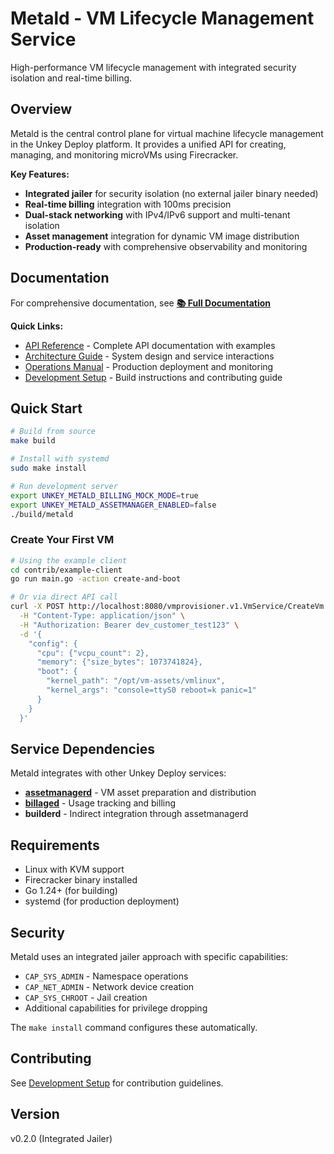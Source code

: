 # Metald - VM Lifecycle Management Service

High-performance VM lifecycle management with integrated security isolation and real-time billing.

## Overview

Metald is the central control plane for virtual machine lifecycle management in the Unkey Deploy platform. It provides a unified API for creating, managing, and monitoring microVMs using Firecracker.

**Key Features:**
- **Integrated jailer** for security isolation (no external jailer binary needed)
- **Real-time billing** integration with 100ms precision  
- **Dual-stack networking** with IPv4/IPv6 support and multi-tenant isolation
- **Asset management** integration for dynamic VM image distribution
- **Production-ready** with comprehensive observability and monitoring

## Documentation

For comprehensive documentation, see [**📚 Full Documentation**](./docs/README.md)

**Quick Links:**
- [API Reference](./docs/api/README.md) - Complete API documentation with examples
- [Architecture Guide](./docs/architecture/README.md) - System design and service interactions  
- [Operations Manual](./docs/operations/README.md) - Production deployment and monitoring
- [Development Setup](./docs/development/README.md) - Build instructions and contributing guide

## Quick Start

```bash
# Build from source
make build

# Install with systemd
sudo make install

# Run development server
export UNKEY_METALD_BILLING_MOCK_MODE=true
export UNKEY_METALD_ASSETMANAGER_ENABLED=false
./build/metald
```

### Create Your First VM

```bash
# Using the example client
cd contrib/example-client
go run main.go -action create-and-boot

# Or via direct API call
curl -X POST http://localhost:8080/vmprovisioner.v1.VmService/CreateVm \
  -H "Content-Type: application/json" \
  -H "Authorization: Bearer dev_customer_test123" \
  -d '{
    "config": {
      "cpu": {"vcpu_count": 2},
      "memory": {"size_bytes": 1073741824},
      "boot": {
        "kernel_path": "/opt/vm-assets/vmlinux",
        "kernel_args": "console=ttyS0 reboot=k panic=1"
      }
    }
  }'
```

## Service Dependencies

Metald integrates with other Unkey Deploy services:
- **[assetmanagerd](../assetmanagerd/docs/README.md)** - VM asset preparation and distribution
- **[billaged](../billaged/docs/README.md)** - Usage tracking and billing
- **builderd** - Indirect integration through assetmanagerd

## Requirements

- Linux with KVM support
- Firecracker binary installed
- Go 1.24+ (for building)
- systemd (for production deployment)

## Security

Metald uses an integrated jailer approach with specific capabilities:
- `CAP_SYS_ADMIN` - Namespace operations
- `CAP_NET_ADMIN` - Network device creation  
- `CAP_SYS_CHROOT` - Jail creation
- Additional capabilities for privilege dropping

The `make install` command configures these automatically.

## Contributing

See [Development Setup](./docs/development/README.md) for contribution guidelines.

## Version

v0.2.0 (Integrated Jailer)